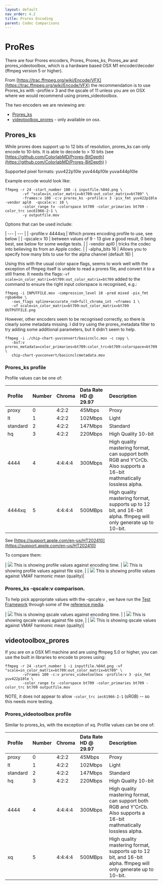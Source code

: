 ```yaml
---
layout: default
nav_order: 4.2
title: Prores Encoding
parent: Codec Comparisons
---
```


# ProRes <a name="prores"></a>
There are four Prores encoders, Prores, Prores_ks, Prores_aw and prores_videotoolbox, which is a hardware based OSX M1 encoder/decoder (ffmpeg version 5 or higher).

From [https://trac.ffmpeg.org/wiki/Encode/VFX](https://trac.ffmpeg.org/wiki/Encode/VFX) the recommendation is to use Prores_ks with -profile:v 3 and the qscale of 11 unless you are on OSX where we would recommend using prores_videotoolbox. 

The two encoders we are reviewing are:
* [Prores_ks](#Prores_ks)
* [videotoolbox_prores](#videotoolbox_prores) - only available on osx.

## Prores_ks

While prores does support up to 12 bits of resolution, prores_ks can only encode to 10-bits. It is able to decode to > 10 bits (see [https://github.com/ColorlabMD/Prores-BitDepth](https://github.com/ColorlabMD/Prores-BitDepth) )

Supported pixel formats: yuv422p10le yuv444p10le yuva444p10le



Example encode would look like:

<!---
name: test_proresks
sources: 
- sourceimages/chip-chart-1080-16bit-noicc.png.yml
comparisontest:
   - testtype: idiff
     compare_image: ../sourceimages/chip-chart-1080-16bit-noicc-yuv422p10le.png
     extracttemplate: "ffmpeg -y -i {newfile} -compression_level 10 -pred mixed -pix_fmt rgb48be  -frames:v 1 -vf scale=in_color_matrix=bt709:out_color_matrix=bt709 -sws_flags spline+accurate_rnd+full_chroma_int {newpngfile}"
   - testtype: assertresults
     tests:
     - assert: less
       value: max_error
       less: 0.00195
-->
```console
ffmpeg -r 24 -start_number 100 -i inputfile.%04d.png \
        -vf "scale=in_color_matrix=bt709:out_color_matrix=bt709" \
        -frames:v 100 -c:v prores_ks -profile:v 3 -pix_fmt yuv422p10le -vendor apl0  -qscale:v: 10 \
        -color_range tv -colorspace bt709 -color_primaries bt709 -color_trc iec61966-2-1 \
        -y outputfile.mov
```

Options that can be used include:

| --- | --- |
| -profile:v 4444xq | Which prores encoding profile to use, see below |
| -qscale:v 10 | between values of 9 - 13 give a good result, 0 being best, see below for some wedge tests. |
| -vendor apl0 | tricks the codec into believing its from an Apple codec. |
| -alpha_bits 16 | Allows you to specify how many bits to use for the alpha channel (default 16) |



Using this with the usual color space flags, seems to work well with the exception of ffmpeg itself is unable to read a prores file, and convert it to a still frame. It needs the flags:`-vf scale=in_color_matrix=bt709:out_color_matrix=bt709` added to the command to ensure the right input colorspace is recognised, e.g.:


<!---
name: test_prores_extract
sources: 
- sourceimages/chip-chart-1080-16bit-noicc.png.yml
comparisontest:
   - testtype: idiff
   - testtype: assertresults
     tests:
     - assert: less
       value: max_error
       less: 0.00195
-->
```console
ffmpeg -i INPUTFILE.mov -compression_level 10 -pred mixed -pix_fmt rgba64be \
   -sws_flags spline+accurate_rnd+full_chroma_int -vframes 1 \
   -vf scale=in_color_matrix=bt709:out_color_matrix=bt709 OUTPUTFILE.png
```

However, other encoders seem to be recognised correctly, so there is clearly some metadata missing. I did try using the prores_metadata filter to try adding some additional parameters, but it didn't seem to help.

```console
ffmpeg -i ./chip-chart-yuvconvert/basicnclc.mov -c copy \
   -bsf:v prores_metadata=color_primaries=bt709:color_trc=bt709:colorspace=bt709 \
   chip-chart-yuvconvert/basicnclcmetadata.mov
```
### Prores_ks profile

Profile values can be one of:

| Profile | Number | Chroma | Data Rate HD @ 29.97 | Description |
|:----------|:-----------|:-----------|:-----------|:-----------|
| proxy | 0 | 4:2:2 | 45Mbps | Proxy |
| lt | 1 | 4:2:2 | 102Mbps | Light |
| standard | 2 | 4:2:2 | 147Mbps | Standard |
| hq | 3 | 4:2:2 | 220Mbps | High Quality 10-bit |
| 4444 | 4 | 4:4:4:4 | 300Mbps | High quality mastering format, can support both RGB and Y'CrCb. Also supports a 16-bit mathmatically lossless alpha. |
| 4444xq | 5 | 4:4:4:4 | 500MBps | High quality mastering format, supports up to 12 bit, and 16-bit alpha. ffmpeg will only generate up to 10-bit. |

See [https://support.apple.com/en-us/HT202410](https://support.apple.com/en-us/HT202410)

To compare them:

| ![](enctests/reference-results/prores-test-encode_time.png)  This is showing profile values against encoding time. | ![](enctests/reference-results/prores-test-filesize.png) This is showing profile values against file size. |
| ![](enctests/reference-results/prores-test-vmaf_harmonic_mean.png) This is showing profile values against VMAF harmonic mean (quality)|


### Prores_ks -qscale:v comparison.

To help pick appropriate values with the -qscale:v , we have run the [Test Framework](enctests/README.html) through some of the [reference media](enctests/sources/enc_sources/README.html).

| ![](enctests/reference-results/prores-qscale-tests-encode_time.png)  This is showing qscale values against encoding time. |
| ![](enctests/reference-results/prores-qscale-tests-filesize.png) This is showing qscale values against file size. |
| ![](enctests/reference-results/prores-qscale-tests-vmaf_harmonic_mean.png) This is showing qscale values against VMAF harmonic mean (quality)|

## videotoolbox_prores

If you are on a OSX M1 machine and are using ffmpeg 5.0 or higher, you can use the built in libraries to encode to prores using:

<!---
name: test_prores_videotoolbox
sources: 
- sourceimages/chip-chart-1080-16bit-noicc.png.yml
comparisontest:
   - testtype: idiff
     compare_image: ../sourceimages/chip-chart-1080-16bit-noicc-yuv422p10le.png
     extracttemplate: "ffmpeg -y -i {newfile} -compression_level 10 -pred mixed -pix_fmt rgb48be  -frames:v 1 -vf scale=in_color_matrix=bt709:out_color_matrix=bt709 -sws_flags spline+accurate_rnd+full_chroma_int {newpngfile}"
   - testtype: assertresults
     tests:
     - assert: less
       value: max_error
       less: 0.00195
-->
```console
ffmpeg -r 24 -start_number 1 -i inputfile.%04d.png -vf "scale=in_color_matrix=bt709:out_color_matrix=bt709" \
        -vframes 100 -c:v prores_videotoolbox -profile:v 3 -pix_fmt yuv422p10le \
        -color_range tv -colorspace bt709 -color_primaries bt709 -color_trc bt709 outputfile.mov

```

NOTE, it does not appear to allow `-color_trc iec61966-2-1` (sRGB) -- so this needs more testing.

### Prores_videotoolbox profile

Similar to prores_ks, with the exception of xq. Profile values can be one of:

| Profile | Number | Chroma | Data Rate HD @ 29.97 | Description |
|:----------|:-----------|:-----------|:-----------|:-----------|
| proxy | 0 | 4:2:2 | 45Mbps | Proxy |
| lt | 1 | 4:2:2 | 102Mbps | Light |
| standard | 2 | 4:2:2 | 147Mbps | Standard |
| hq | 3 | 4:2:2 | 220Mbps | High Quality 10-bit |
| 4444 | 4 | 4:4:4:4 | 300Mbps | High quality mastering format, can support both RGB and Y'CrCb. Also supports a 16-bit mathmatically lossless alpha. |
| xq | 5 | 4:4:4:4 | 500MBps | High quality mastering format, supports up to 12 bit, and 16-bit alpha. ffmpeg will only generate up to 10-bit. |

